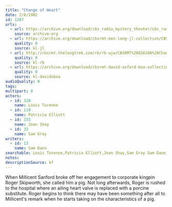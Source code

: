```yaml
---
title: "Change of Heart"
date: 2/8/1982
id: 1287
urls: 
  - url: https://archive.org/download/cbs_radio_mystery_theater/cbs_radio_mystery_theater-1251-1300.zip/cbs_radio_mystery_theater-1251-1300%2Fcbsrmt_1287_change_of_heart.mp3
    source: archive-org
  - url: https://archive.org/download/cbsrmt-ken-long-jl-collection/CBSRMT - 820208 1287 Change Of Heart_jl.mp3
    quality: 0
    source: kl-jl
  - url: http://cbsrmt.thelongtrek.com/rb/rb-wjw/CBSRMT%20820208%20Change%20of%20Heart_wjw.mp3
    quality: 0
    source: kl-rb
  - url: https://archive.org/download/cbsrmt-david-oxford-boa-collection/CBSRMT-820208-1287-Change-of-Heart-(128-44)_KQV-{BoA}.mp3
    quality: 0
    source: kl-davidoboa
audioQuality: 0
tags: 
multipart: 0
actors:  
  - id: 328
    name: Louis Turenne  
  - id: 119
    name: Patricia Elliott  
  - id: 155
    name: Joan Shay  
  - id: 32
    name: Sam Gray
writers:  
  - id: 13
    name: Sam Dann
searchable: Louis Turenne,Patricia Elliott,Joan Shay,Sam Gray Sam Dann
notes: 
descriptionSource: kf
---
```

When Millicent Sanford broke off her engagement to corporate kingpin Roger Skipworth, she called him a pig. Not long afterwards, Roger is rushed to the hospital where an ailing heart valve is replaced with a porcine substitute. Roger begins to think there may have been something after all to Millicent's remark when he starts taking on the characteristics of a pig.